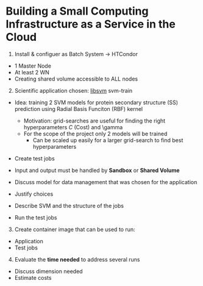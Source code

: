 # Building a Small Computing Infrastructure as a Service in the Cloud

1. Install & configuer as Batch System &rarr; HTCondor
  * 1 Master Node
  * At least 2 WN
* Creating shared volume accessible to ALL nodes

2. Scientific application chosen: [libsvm](https://www.csie.ntu.edu.tw/~cjlin/libsvm/) svm-train
  * Idea: training 2 SVM models for protein secondary structure (SS) prediction using Radial Basis Funciton (RBF) kernel
    * Motivation: grid-searches are useful for finding the right hyperparameters *C* (Cost) and \gamma
    * For the scope of the project only 2 models will be trained
       * Can be scaled up easily for a larger grid-search to find best hyperparameters
       
  * Create test jobs
  * Input and output must be handled by **Sandbox** or **Shared Volume**
  * Discuss model for data management that was chosen for the application
  * Justify choices
  * Describe SVM and the structure of the jobs
  * Run the test jobs
3. Create container image that can be used to run:
  * Application
  * Test jobs
4. Evaluate the **time needed** to address several runs
  * Discuss dimension needed
  * Estimate costs
